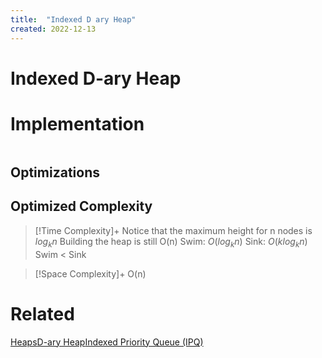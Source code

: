 ```yaml
---
title:  "Indexed D ary Heap"
created: 2022-12-13
---
```





# Indexed D-ary Heap

# Implementation

```python

```

## Optimizations

## Optimized Complexity

>[!Time Complexity]+
>Notice that the maximum height for n nodes is $log_kn$
>Building the heap is still O(n) 
>Swim: $O(log_kn)$
>Sink: $O(klog_kn)$
>Swim < Sink

>[!Space Complexity]+
>O(n)



# Related
[Heaps](</docs/DS/Heaps.md>)[D-ary Heap](</docs/DS/D-ary Heap.md>)[Indexed Priority Queue (IPQ)](</docs/DS/Indexed Priority Queue (IPQ).md>)